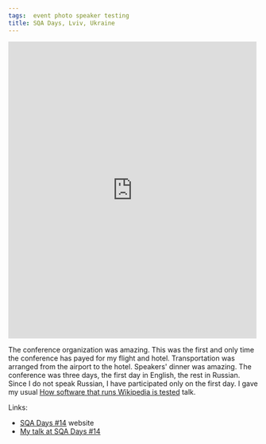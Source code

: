 ```yaml
---
tags:  event photo speaker testing
title: SQA Days, Lviv, Ukraine
---
```

<iframe src="https://www.facebook.com/plugins/post.php?href=https%3A%2F%2Fwww.facebook.com%2Fmedia%2Fset%2F%3Fset%3Da.10154155196987290.1073741902.735252289%26type%3D3&width=500" width="500" height="597" style="border:none;overflow:hidden" scrolling="no" frameborder="0" allowTransparency="true"></iframe>

The conference organization was amazing. This was the first and only time the conference has payed for my flight and hotel. Transportation was arranged from the airport to the hotel. Speakers' dinner was amazing. The conference was three days, the first day in English, the rest in Russian. Since I do not speak Russian, I have participated only on the first day. I gave my usual [How software that runs Wikipedia is tested](/how-software-that-runs-wikipedia-is-tested) talk.

Links:

- [SQA Days #14](http://sqadays.com/en/index?eventId=8058) website
- [My talk at SQA Days #14](http://sqadays.com/ru/talk/12484)
